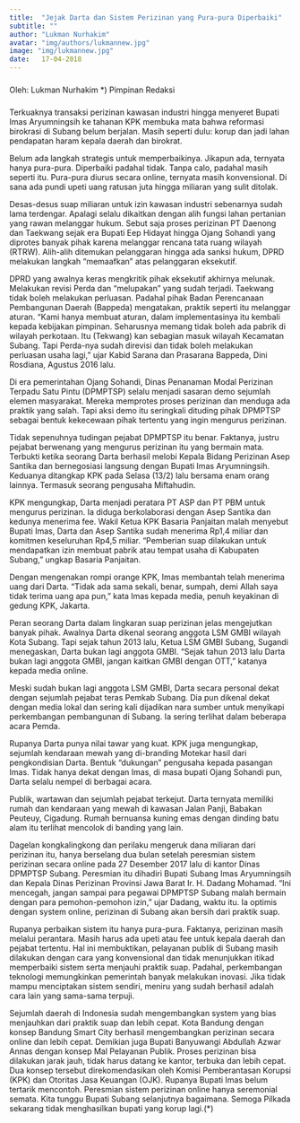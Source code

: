 ```yaml
---
title:  "Jejak Darta dan Sistem Perizinan yang Pura-pura Diperbaiki"
subtitle: ""
author: "Lukman Nurhakim"
avatar: "img/authors/lukmannew.jpg"
image: "img/lukmannew.jpg"
date:   17-04-2018
---
```


###
Oleh: Lukman Nurhakim
*) Pimpinan Redaksi


### 
Terkuaknya transaksi perizinan kawasan industri hingga menyeret Bupati Imas Aryumningsih ke tahanan KPK membuka mata bahwa reformasi birokrasi di Subang belum berjalan. Masih seperti dulu: korup dan jadi lahan pendapatan haram kepala daerah dan birokrat.

Belum ada langkah strategis untuk memperbaikinya. Jikapun ada, ternyata hanya pura-pura. Diperbaiki padahal tidak. Tanpa calo, padahal masih seperti itu. Pura-pura diurus secara online, ternyata masih konvensional. Di sana ada pundi upeti uang ratusan juta hingga miliaran yang sulit ditolak.

Desas-desus suap miliaran untuk izin kawasan industri sebenarnya sudah lama terdengar. Apalagi selalu dikaitkan dengan alih fungsi lahan pertanian yang rawan melanggar hukum. Sebut saja proses perizinan PT Daenong dan Taekwang sejak era Bupati Eep Hidayat hingga Ojang Sohandi yang diprotes banyak pihak karena melanggar rencana tata ruang wilayah (RTRW). Alih-alih ditemukan pelanggaran hingga ada sanksi hukum, DPRD melakukan langkah “memaafkan” atas pelanggaran eksekutif.

DPRD yang awalnya keras mengkritik pihak eksekutif akhirnya melunak. Melakukan revisi Perda dan “melupakan” yang sudah terjadi. Taekwang tidak boleh melakukan perluasan. Padahal pihak Badan Perencanaan Pembangunan Daerah (Bappeda) mengatakan, praktik seperti itu melanggar aturan.
“Kami hanya membuat aturan, dalam implementasinya itu kembali kepada kebijakan pimpinan. Seharusnya memang tidak boleh ada pabrik di wilayah perkotaan. Itu (Tekwang) kan sebagian masuk wilayah Kecamatan Subang. Tapi Perda-nya sudah direvisi dan tidak boleh melakukan perluasan usaha lagi,” ujar Kabid Sarana dan Prasarana Bappeda, Dini Rosdiana, Agustus 2016 lalu.

Di era pemerintahan Ojang Sohandi, Dinas Penanaman Modal Perizinan Terpadu Satu Pintu (DPMPTSP) selalu menjadi sasaran demo sejumlah elemen masyarakat. Mereka memprotes proses perizinan dan menduga ada praktik yang salah. Tapi aksi demo itu seringkali dituding pihak DPMPTSP sebagai bentuk kekecewaan pihak tertentu yang ingin mengurus perizinan.

Tidak sepenuhnya tudingan pejabat DPMPTSP itu benar. Faktanya, justru pejabat berwenang yang mengurus perizinan itu yang bermain mata. Terbukti ketika seorang Darta berhasil melobi Kepala Bidang Perizinan Asep Santika dan bernegosiasi langsung dengan Bupati Imas Aryumningsih. Keduanya ditangkap KPK pada Selasa (13/2) lalu bersama enam orang lainnya. Termasuk seorang pengusaha Miftahudin.

KPK mengungkap, Darta menjadi peratara PT ASP dan PT PBM untuk mengurus perizinan. Ia diduga berkolaborasi dengan Asep Santika dan kedunya menerima fee. Wakil Ketua KPK Basaria Panjaitan malah menyebut Bupati Imas, Darta dan Asep Santika sudah menerima Rp1,4 miliar dan komitmen keseluruhan Rp4,5 miliar. “Pemberian suap dilakukan untuk mendapatkan izin membuat pabrik atau tempat usaha di Kabupaten Subang,” ungkap Basaria Panjaitan.

Dengan mengenakan rompi orange KPK, Imas membantah telah menerima uang dari Darta. “Tidak ada sama sekali, benar, sumpah, demi Allah saya tidak terima uang apa pun,” kata Imas kepada media, penuh keyakinan di gedung KPK, Jakarta.

Peran seorang Darta dalam lingkaran suap perizinan jelas mengejutkan banyak pihak. Awalnya Darta dikenal seorang anggota LSM GMBI wilayah Kota Subang. Tapi sejak tahun 2013 lalu, Ketua LSM GMBI Subang, Sugandi menegaskan, Darta bukan lagi anggota GMBI. “Sejak tahun 2013 lalu Darta bukan lagi anggota GMBI, jangan kaitkan GMBI dengan OTT,” katanya kepada media online.

Meski sudah bukan lagi anggota LSM GMBI, Darta secara personal dekat dengan sejumlah pejabat teras Pemkab Subang. Dia pun dikenal dekat dengan media lokal dan sering kali dijadikan nara sumber untuk menyikapi perkembangan pembangunan di Subang. Ia sering terlihat dalam beberapa acara Pemda.

Rupanya Darta punya nilai tawar yang kuat. KPK juga mengungkap, sejumlah kendaraan mewah yang di-branding Motekar hasil dari pengkondisian Darta. Bentuk “dukungan” pengusaha kepada pasangan Imas. Tidak hanya dekat dengan Imas, di masa bupati Ojang Sohandi pun, Darta selalu nempel di berbagai acara.

Publik, wartawan dan sejumlah pejabat terkejut. Darta ternyata memiliki rumah dan kendaraan yang mewah di kawasan Jalan Panji, Babakan Peuteuy, Cigadung. Rumah bernuansa kuning emas dengan dinding batu alam itu terlihat mencolok di banding yang lain.

Dagelan kongkalingkong dan perilaku mengeruk dana miliaran dari perizinan itu, hanya berselang dua bulan setelah peresmian sistem perizinan secara online pada 27 Desember 2017 lalu di kantor Dinas DPMPTSP Subang. Peresmian itu dihadiri Bupati Subang Imas Aryumningsih dan Kepala Dinas Perizinan Provinsi Jawa Barat Ir. H. Dadang Mohamad. “Ini mencegah, jangan sampai para pegawai DPMPTSP Subang malah bermain dengan para pemohon-pemohon izin,” ujar Dadang, waktu itu. Ia optimis dengan system online, perizinan di Subang akan bersih dari praktik suap.

Rupanya perbaikan sistem itu hanya pura-pura. Faktanya, perizinan masih melalui perantara. Masih harus ada upeti atau fee untuk kepala daerah dan pejabat tertentu.
Hal ini membuktikan, pelayanan publik di Subang masih dilakukan dengan cara yang konvensional dan tidak menunjukkan itikad memperbaiki sistem serta menjauhi praktik suap. Padahal, perkembangan teknologi memungkinkan pemerintah banyak melakukan inovasi. Jika tidak mampu menciptakan sistem sendiri, meniru yang sudah berhasil adalah cara lain yang sama-sama terpuji.

Sejumlah daerah di Indonesia sudah mengembangkan system yang bias menjauhkan dari praktik suap dan lebih cepat. Kota Bandung dengan konsep Bandung Smart City berhasil mengembangkan perizinan secara online dan lebih cepat. Demikian juga Bupati Banyuwangi Abdullah Azwar Annas dengan konsep Mal Pelayanan Publik. Proses perizinan bisa dilakukan jarak jauh, tidak harus datang ke kantor, terbuka dan lebih cepat. Dua konsep tersebut direkomendasikan oleh Komisi Pemberantasan Korupsi (KPK) dan Otoritas Jasa Keuangan (OJK).
Rupanya Bupati Imas belum tertarik mencontoh. Peresmian sistem perizinan online hanya seremonial semata. Kita tunggu Bupati Subang selanjutnya bagaimana. Semoga Pilkada sekarang tidak menghasilkan bupati yang korup lagi.(*)

